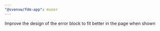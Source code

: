 ```yaml
---
"@svenvw/fdm-app": minor
---
```


Improve the design of the error block to fit better in the page when shown

